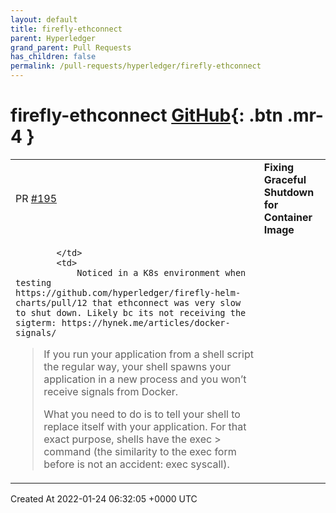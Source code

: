 ```yaml
---
layout: default
title: firefly-ethconnect
parent: Hyperledger
grand_parent: Pull Requests
has_children: false
permalink: /pull-requests/hyperledger/firefly-ethconnect
---
```


# firefly-ethconnect <span class="fs-3 right-align">[GitHub](https://github.com/hyperledger/firefly-ethconnect){: .btn .mr-4 }</span>


<div>
    <table>
        <tr>
            <td>
                PR <a href="https://github.com/hyperledger/firefly-ethconnect/pull/195" class=".btn">#195</a>
            </td>
            <td>
                <b>
                    Fixing Graceful Shutdown for Container Image
                </b>
            </td>
        </tr>
        <tr>
            <td>
                
            </td>
            <td>
                Noticed in a K8s environment when testing https://github.com/hyperledger/firefly-helm-charts/pull/12 that ethconnect was very slow to shut down. Likely bc its not receiving the sigterm: https://hynek.me/articles/docker-signals/

> If you run your application from a shell script the regular way, your shell spawns your application in a new process and you 
> won’t receive signals from Docker.
>
> What you need to do is to tell your shell to replace itself with your application. For that exact purpose, shells have the exec > command (the similarity to the exec form before is not an accident: exec syscall).
            </td>
        </tr>
    </table>
    <div class="right-align">
        Created At 2022-01-24 06:32:05 +0000 UTC
    </div>
</div>

